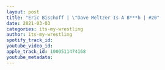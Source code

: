 ```yaml
---
layout: post
title: "Eric Bischoff | \"Dave Meltzer Is A B***h | #20"
date: 2021-03-03
categories: its-my-wrestling
author: its-my-wrestling
spotify_track_id: 
youtube_video_id: 
apple_track_id: 1000511474168
youtube_metadata: 
---
```

